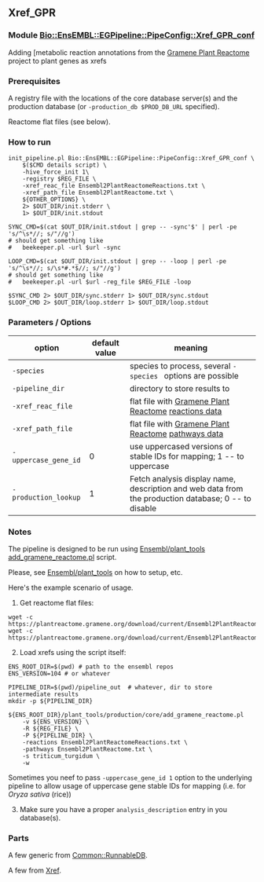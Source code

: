 ## Xref_GPR
### Module [Bio::EnsEMBL::EGPipeline::PipeConfig::Xref_GPR_conf](lib/perl/Bio/EnsEMBL/EGPipeline/PipeConfig/Xref_GPR_conf.pm)

Adding [metabolic reaction annotations from the [Gramene Plant Reactome](https://plantreactome.gramene.org) project to plant genes as xrefs 

### Prerequisites

A registry file with the locations of the core database server(s) and the production database (or `-production_db $PROD_DB_URL` specified).

Reactome flat files (see below).

### How to run

```
init_pipeline.pl Bio::EnsEMBL::EGPipeline::PipeConfig::Xref_GPR_conf \
    $($CMD details script) \
    -hive_force_init 1\
    -registry $REG_FILE \
    -xref_reac_file Ensembl2PlantReactomeReactions.txt \
    -xref_path_file Ensembl2PlantReactome.txt \
    ${OTHER_OPTIONS} \
    2> $OUT_DIR/init.stderr \
    1> $OUT_DIR/init.stdout

SYNC_CMD=$(cat $OUT_DIR/init.stdout | grep -- -sync'$' | perl -pe 's/^\s*//; s/"//g')
# should get something like
#   beekeeper.pl -url $url -sync

LOOP_CMD=$(cat $OUT_DIR/init.stdout | grep -- -loop | perl -pe 's/^\s*//; s/\s*#.*$//; s/"//g')
# should get something like
#   beekeeper.pl -url $url -reg_file $REG_FILE -loop

$SYNC_CMD 2> $OUT_DIR/sync.stderr 1> $OUT_DIR/sync.stdout
$LOOP_CMD 2> $OUT_DIR/loop.stderr 1> $OUT_DIR/loop.stdout
```

### Parameters / Options

| option | default value |  meaning | 
| - | - | - |
| `-species` |  | species to process, several `-species ` options are possible
| `-pipeline_dir` | | directory to store results to
| `-xref_reac_file` | | flat file with [Gramene Plant Reactome](https://plantreactome.gramene.org) [reactions data](https://plantreactome.gramene.org/download/current/Ensembl2PlantReactomeReactions.txt)
| `-xref_path_file` | | flat file with [Gramene Plant Reactome](https://plantreactome.gramene.org) [pathways data](https://plantreactome.gramene.org/download/current/Ensembl2PlantReactome.txt)
| `-uppercase_gene_id` | 0 | use uppercased versions of stable IDs for mapping; 1 -- to uppercase
| `-production_lookup` | 1 |  Fetch analysis display name, description and web data from the production database; 0 -- to disable


### Notes

The pipeline is designed to be run using
[Ensembl/plant_tools add_gramene_reactome.pl](https://github.com/Ensembl/plant_tools/blob/master/production/core/add_gramene_reactome.pl) script.

Please, see [Ensembl/plant_tools](https://github.com/Ensembl/plant_tools) on how to setup, etc.

Here's the example scenario of usage.

1. Get reactome flat files:
```
wget -c https://plantreactome.gramene.org/download/current/Ensembl2PlantReactomeReactions.txt
wget -c https://plantreactome.gramene.org/download/current/Ensembl2PlantReactome.txt
```

2. Load xrefs using the script itself:
```
ENS_ROOT_DIR=$(pwd) # path to the ensembl repos
ENS_VERSION=104 # or whatever

PIPELINE_DIR=$(pwd)/pipeline_out  # whatever, dir to store intermediate results
mkdir -p ${PIPELINE_DIR}

${ENS_ROOT_DIR}/plant_tools/production/core/add_gramene_reactome.pl
    -v ${ENS_VERSION} \
    -R ${REG_FILE} \
    -P ${PIPELINE_DIR} \
    -reactions Ensembl2PlantReactomeReactions.txt \
    -pathways Ensembl2PlantReactome.txt \
    -s triticum_turgidum \
    -w
```

Sometimes you neef to pass `-uppercase_gene_id 1` option to the underlying pipeline to 
allow usage of uppercase gene stable IDs for mapping (i.e. for _Oryza sativa_ (rice))

3. Make sure you have a proper `analysis_description` entry in you database(s).

### Parts
A few generic from [Common::RunnableDB](docs/Common_RunnableDB.md).

A few from [Xref](lib/perl/Bio/EnsEMBL/EGPipeline/Xref/).

